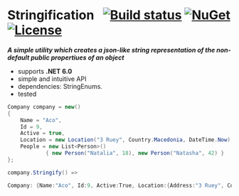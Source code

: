 # Stringification&nbsp;&nbsp; [![Build status](https://ci.appveyor.com/api/projects/status/45p92vlwqqgm9vb1?svg=true)](https://ci.appveyor.com/project/dshe/Stringification) [![NuGet](https://img.shields.io/nuget/vpre/Stringification.svg)](https://www.nuget.org/packages/Stringification/) [![License](https://img.shields.io/badge/license-Apache%202.0-7755BB.svg)](https://opensource.org/licenses/Apache-2.0)

***A simple utility which creates a json-like string representation of the non-default public propertiues of an object***
- supports **.NET 6.0**
- simple and intuitive API
- dependencies: StringEnums.
- tested

```csharp
Company company = new()
{
    Name = "Aco",
    Id = 9,
    Active = true,
    Location = new Location("3 Ruey", Country.Macedonia, DateTime.Now),
    People = new List<Person>() 
            { new Person("Natalia", 18), new Person("Natasha", 42) }
};
```
```csharp
company.Stringify() =>
```
```csharp
Company: {Name:"Aco", Id:9, Active:True, Location:{Address:"3 Ruey", Country:Macedonia, Updated:4/7/2019 10:10:20 PM}, People:[{Name:"Natalia", Age:18}, {Name:"Natasha", Age:42}]}
```

